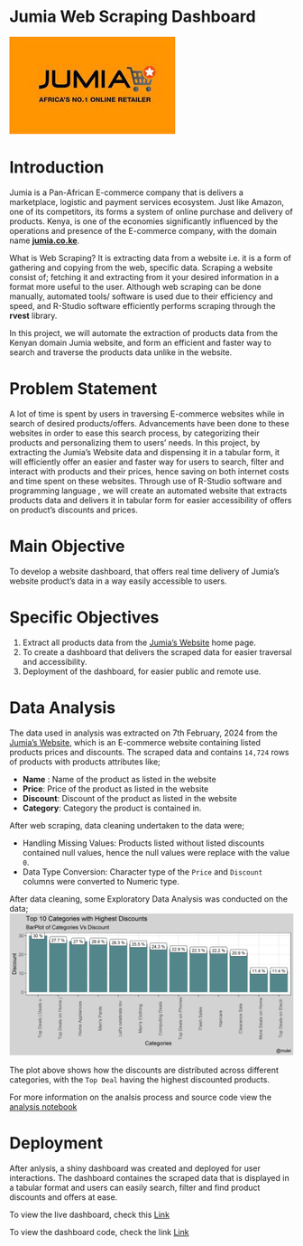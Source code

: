 # Jumia Web Scraping Dashboard
![plot](data/jumia.jpeg)
# Introduction
Jumia is a Pan-African E-commerce company that is delivers a marketplace, logistic and payment services ecosystem. Just like Amazon, one of its competitors, its forms a system of online purchase and delivery of products. Kenya, is one of the economies significantly influenced by the operations and presence of the E-commerce company, with the domain name [**jumia.co.ke**](https://www.jumia.co.ke/).

What is Web Scraping? It is extracting data from a website i.e. it is a form of gathering and copying from the web, specific data. Scraping a website consist of; fetching it and extracting from it your desired information in a format more useful to the user. Although  web scraping can be done manually, automated tools/ software is used due to their efficiency and speed, and R-Studio software efficiently performs scraping through the **rvest** library.

 In this project, we will automate the extraction of products data from the  Kenyan domain Jumia website, and form an efficient and faster way to search and traverse the products data unlike in the website.
# Problem Statement
A lot of time is spent by users in traversing E-commerce websites while in search of desired products/offers. Advancements have been done to these websites in order to ease this search process, by categorizing their products and personalizing them to users’ needs.
In this project, by extracting the Jumia’s Website data and dispensing it in a tabular form, it will efficiently offer an easier and faster way for users to search, filter and interact with products and their prices, hence saving on both internet costs and time spent on these websites.
 Through use of R-Studio software and programming language , we will create an automated website that  extracts products data and delivers it in tabular form for easier accessibility of offers  on product’s discounts and prices.
# Main Objective
To develop a website dashboard, that offers real time delivery of Jumia’s website product’s data in a way easily accessible to users.
# Specific Objectives
1.	Extract all products data from the [Jumia’s Website](https://www.jumia.co.ke/) home page.
2.	To create a dashboard that delivers the scraped data for easier traversal and accessibility. 
3.	Deployment of the dashboard, for easier public and remote use.
# Data Analysis
The data used in analysis was extracted on 7th February, 2024 from the  [Jumia’s Website](https://www.jumia.co.ke/), which is an E-commerce website containing listed products prices and discounts. The scraped data and contains `14,724` rows of products with products attributes like; 
- **Name** : Name of the product as listed in the website
- **Price**: Price of the product as listed in the website
- **Discount**: Discount of the product as listed in the website 
- **Category**: Category the product is contained in.

After web scraping, data cleaning undertaken to the data were;
* Handling Missing Values: Products listed without listed discounts contained null values, hence the null values were replace with the value `0`.
* Data Type Conversion: Character type of the `Price` and `Discount` columns were converted to Numeric type.

After data cleaning, some Exploratory Data Analysis was conducted on the data;
![Plot](data/plot_1.png)

The plot above shows how the discounts are distributed across different categories, with the `Top Deal` having the highest discounted products.

For more information on the analsis process and source code view the [analysis notebook](https://github.com/sha-ddie/Jumia-Web-Scraping-RStudio/blob/main/Jumia-Web-Scraping.Rmd)

# Deployment
After anlysis, a shiny dashboard was created and deployed for user interactions. The dashboard containes the scraped data that is displayed in a tabular format and users can easily search, filter and find product discounts and offers at ease.

To view the live dashboard, check this [Link](https://sha-ddie.shinyapps.io/dashboard_deployment/) 

To view the dashboard code, check the link [Link](https://github.com/sha-ddie/Jumia-Web-Scraping-RStudio/blob/main/dashboard_deployment/Shiny_Dashboard.R)


